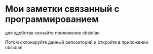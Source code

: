 # Мои заметки связанный с программированием

для удобства скачайте приложение obsidian

Потом склонируйте данный репозиторий и откройте в приложении obsidian
